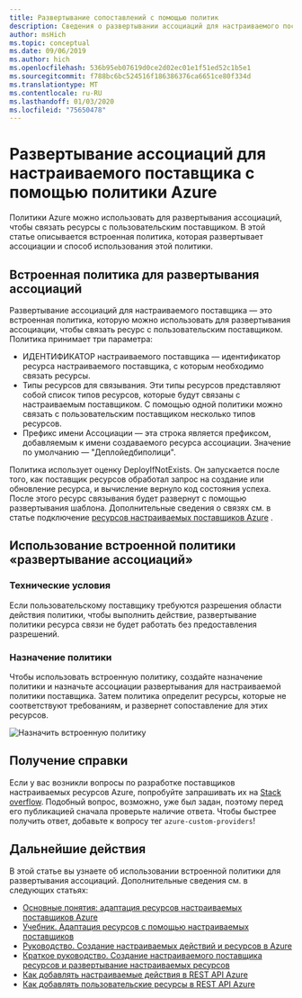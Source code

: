```yaml
---
title: Развертывание сопоставлений с помощью политик
description: Сведения о развертывании ассоциаций для настраиваемого поставщика с помощью службы политик Azure.
author: msHich
ms.topic: conceptual
ms.date: 09/06/2019
ms.author: hich
ms.openlocfilehash: 536b95eb07619d0ce2d02ec01e1f51ed52c1b5e1
ms.sourcegitcommit: f788bc6bc524516f186386376ca6651ce80f334d
ms.translationtype: MT
ms.contentlocale: ru-RU
ms.lasthandoff: 01/03/2020
ms.locfileid: "75650478"
---
```

# <a name="deploy-associations-for-a-custom-provider-using-azure-policy"></a>Развертывание ассоциаций для настраиваемого поставщика с помощью политики Azure

Политики Azure можно использовать для развертывания ассоциаций, чтобы связать ресурсы с пользовательским поставщиком. В этой статье описывается встроенная политика, которая развертывает ассоциации и способ использования этой политики.

## <a name="built-in-policy-to-deploy-associations"></a>Встроенная политика для развертывания ассоциаций

Развертывание ассоциаций для настраиваемого поставщика — это встроенная политика, которую можно использовать для развертывания ассоциации, чтобы связать ресурс с пользовательским поставщиком. Политика принимает три параметра:

- ИДЕНТИФИКАТОР настраиваемого поставщика — идентификатор ресурса настраиваемого поставщика, с которым необходимо связать ресурсы.
- Типы ресурсов для связывания. Эти типы ресурсов представляют собой список типов ресурсов, которые будут связаны с настраиваемым поставщиком. С помощью одной политики можно связать с пользовательским поставщиком несколько типов ресурсов.
- Префикс имени Ассоциации — эта строка является префиксом, добавляемым к имени создаваемого ресурса ассоциации. Значение по умолчанию — "Деплойедбиполици".

Политика использует оценку DeployIfNotExists. Он запускается после того, как поставщик ресурсов обработал запрос на создание или обновление ресурса, и вычисление вернуло код состояния успеха. После этого ресурс связывания будет развернут с помощью развертывания шаблона.
Дополнительные сведения о связях см. в статье подключение [ресурсов настраиваемых поставщиков Azure](./concepts-resource-onboarding.md) .

## <a name="how-to-use-the-deploy-associations-built-in-policy"></a>Использование встроенной политики «развертывание ассоциаций» 

### <a name="prerequisites"></a>Технические условия
Если пользовательскому поставщику требуются разрешения области действия политики, чтобы выполнить действие, развертывание политики ресурса связи не будет работать без предоставления разрешений.

### <a name="policy-assignment"></a>Назначение политики
Чтобы использовать встроенную политику, создайте назначение политики и назначьте ассоциации развертывания для настраиваемой политики поставщика. Затем политика определит ресурсы, которые не соответствуют требованиям, и развернет сопоставление для этих ресурсов.

![Назначить встроенную политику](media/concepts-built-in-policy/assign-builtin-policy-customprovider.png)

## <a name="getting-help"></a>Получение справки

Если у вас возникли вопросы по разработке поставщиков настраиваемых ресурсов Azure, попробуйте запрашивать их на [Stack overflow](https://stackoverflow.com/questions/tagged/azure-custom-providers). Подобный вопрос, возможно, уже был задан, поэтому перед его публикацией сначала проверьте наличие ответа. Чтобы быстрее получить ответ, добавьте к вопросу тег ```azure-custom-providers```!

## <a name="next-steps"></a>Дальнейшие действия

В этой статье вы узнаете об использовании встроенной политики для развертывания ассоциаций. Дополнительные сведения см. в следующих статьях:

- [Основные понятия: адаптация ресурсов настраиваемых поставщиков Azure](./concepts-resource-onboarding.md)
- [Учебник. Адаптация ресурсов с помощью настраиваемых поставщиков](./tutorial-resource-onboarding.md)
- [Руководство. Создание настраиваемых действий и ресурсов в Azure](./tutorial-get-started-with-custom-providers.md)
- [Краткое руководство. Создание настраиваемого поставщика ресурсов и развертывание настраиваемых ресурсов](./create-custom-provider.md)
- [Как добавлять настраиваемые действия в REST API Azure](./custom-providers-action-endpoint-how-to.md)
- [Как добавлять пользовательские ресурсы в REST API Azure](./custom-providers-resources-endpoint-how-to.md)
